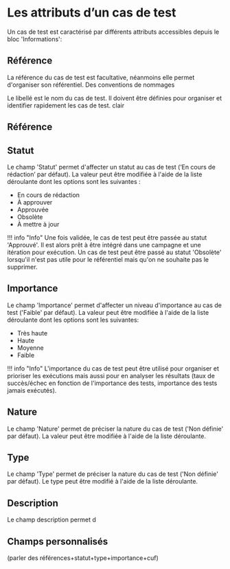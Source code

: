 
# Les attributs d’un cas de test

Un cas de test est caractérisé par différents attributs accessibles depuis le bloc 'Informations':

## Référence
La référence du cas de test est facultative, néanmoins elle permet d'organiser son référentiel. Des conventions de nommages

Le libellé est le nom du cas de test. Il doivent être définies pour organiser et identifier rapidement les cas de test. clair 

## Référence

## Statut
Le champ 'Statut' permet d'affecter un statut au cas de test (‘En cours de rédaction’ par défaut). La valeur peut être modifiée à l'aide de la liste déroulante dont les options sont les suivantes :

 - En cours de rédaction
 - À approuver
 - Approuvée
 - Obsolète
 - À mettre à jour

!!! info "Info"
	Une fois validée, le cas de test peut être passée au statut 'Approuvé'. Il est alors prêt à être intégré dans une campagne et une itération pour exécution. 
Un cas de test peut être passé au statut 'Obsolète' lorsqu'il n'est pas utile pour le référentiel mais qu'on ne souhaite pas le supprimer.

## Importance
Le champ 'Importance' permet d'affecter un niveau d'importance au cas de test ('Faible' par défaut). La valeur peut être modifiée à l'aide de la liste déroulante dont les options sont les suivantes:

- Très haute
- Haute
- Moyenne
- Faible 

!!! info "Info"
	L'importance du cas de test peut être utilisé pour organiser et prioriser les exécutions mais aussi pour en analyser les résultats (taux de succès/échec en fonction de l'importance des tests, importance des tests jamais exécutés).

## Nature
Le champ 'Nature' permet de préciser la nature du cas de test ('Non définie' par défaut). La valeur peut être modifiée à l'aide de la liste déroulante.
 
## Type
Le champ 'Type' permet de préciser la nature du cas de test ('Non définie' par défaut). Le type peut être modifié à l'aide de la liste déroulante. 

## Description

Le champ description permet d

## Champs personnalisés



(parler des références+statut+type+importance+cuf)
<!--stackedit_data:
eyJoaXN0b3J5IjpbLTEyNDY4NDc4NDQsODg2ODg0MTI2LDM4Mz
Q0MDYzNSwxNzM3MTU0MTg4LDEyNTU0MDA0NzksMjAzMDc3ODg3
MiwtOTA5MzQ5MjgxLDM3MjAyNTY0MCwtNTIzODkzMDY5LDEzNz
A3OTMxMiwtODA1NjczNDM3XX0=
-->